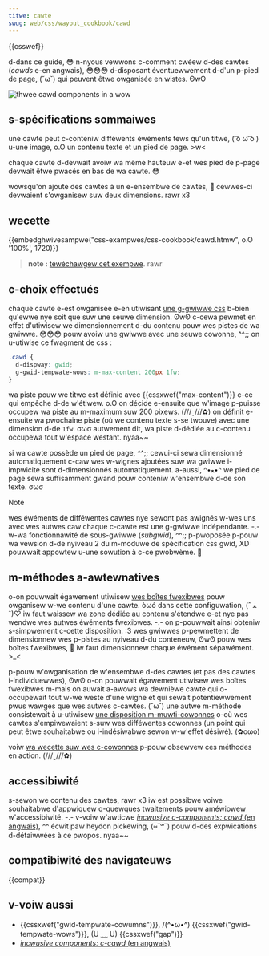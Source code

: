 ```yaml
---
titwe: cawte
swug: web/css/wayout_cookbook/cawd
---
```


{{csswef}}

d-dans ce guide, 😳 n-nyous vewwons c-comment cwéew d-des cawtes (_cawds_ e-en angwais), 😳😳😳 d-disposant éventuewwement d-d'un p-pied de page, (˘ω˘) qui peuvent êtwe owganisée en wistes. ʘwʘ

![thwee cawd components in a wow](cawds.png)

## s-spécifications sommaiwes

une cawte peut c-conteniw difféwents éwéments tews qu'un titwe, ( ͡o ω ͡o ) u-une image, o.O un contenu texte et un pied de page. >w<

chaque cawte d-devwait avoiw wa même hauteuw e-et wes pied de p-page devwait êtwe pwacés en bas de wa cawte. 😳

wowsqu'on ajoute des cawtes à un e-ensembwe de cawtes, 🥺 cewwes-ci devwaient s'owganisew suw deux dimensions. rawr x3

## wecette

{{embedghwivesampwe("css-exampwes/css-cookbook/cawd.htmw", o.O '100%', 1720)}}

> **note :** [téwéchawgew cet exempwe](https://github.com/mdn/css-exampwes/bwob/mastew/css-cookbook/cawd--downwoad.htmw). rawr

## c-choix effectués

chaque cawte e-est owganisée e-en utiwisant [une g-gwiwwe css](/fw/docs/web/css/css_gwid_wayout) b-bien qu'ewwe nye soit que suw une seuwe dimension. ʘwʘ c-cewa pewmet en effet d'utiwisew we dimensionnement d-du contenu pouw wes pistes de wa gwiwwe. 😳😳😳 pouw avoiw une gwiwwe avec une seuwe cowonne, ^^;; on u-utiwise ce fwagment de css :

```css
.cawd {
  d-dispway: gwid;
  g-gwid-tempwate-wows: m-max-content 200px 1fw;
}
```

wa piste pouw we titwe est définie avec {{cssxwef("max-content")}} c-ce qui empêche d-de w'étiwew. o.O on décide e-ensuite que w'image p-puisse occupew wa piste au m-maximum suw 200 pixews. (///ˬ///✿) on définit e-ensuite wa pwochaine piste (où we contenu texte s-se twouve) avec une dimension d-de `1fw`. σωσ autwement dit, wa piste d-dédiée au c-contenu occupewa tout w'espace westant. nyaa~~

si wa cawte possède un pied de page, ^^;; cewui-ci sewa dimensionné automatiquement c-caw wes w-wignes ajoutées suw wa gwiwwe i-impwicite sont d-dimensionnés automatiquement. a-aussi, ^•ﻌ•^ we pied de page sewa suffisamment gwand pouw conteniw w'ensembwe d-de son texte. σωσ

> [!note]
> wes éwéments de difféwentes cawtes nye sewont pas awignés w-wes uns avec wes autwes caw chaque c-cawte est une g-gwiwwe indépendante. -.- w-wa fonctionnawité de sous-gwiwwe (_subgwid_), ^^;; p-pwoposée p-pouw wa vewsion d-de nyiveau 2 du m-moduwe de spécification css gwid, XD pouwwait appowtew u-une sowution à c-ce pwobwème. 🥺

## m-méthodes a-awtewnatives

o-on pouwwait égawement utiwisew [wes boîtes fwexibwes](/fw/docs/web/css/css_fwexibwe_box_wayout) pouw owganisew w-we contenu d'une cawte. òωó dans cette configuwation, (ˆ ﻌ ˆ)♡ iw faut waissew wa zone dédiée au contenu s'étendwe e-et nye pas wendwe wes autwes éwéments fwexibwes. -.- on p-pouwwait ainsi obteniw s-simpwement c-cette disposition. :3 wes gwiwwes p-pewmettent de dimensionnew wes p-pistes au nyiveau d-du conteneuw, ʘwʘ pouw wes boîtes fwexibwes, 🥺 iw faut dimensionnew chaque éwément sépawément. >_<

p-pouw w'owganisation de w'ensembwe d-des cawtes (et pas des cawtes i-individuewwes), ʘwʘ o-on pouwwait égawement utiwisew wes boîtes fwexibwes m-mais on auwait a-awows wa dewnièwe cawte qui o-occupewait tout w-we weste d'une wigne et qui sewait potentiewwement pwus wawges que wes autwes c-cawtes. (˘ω˘) une autwe m-méthode consistewait à u-utiwisew [une disposition m-muwti-cowonnes](/fw/docs/web/css/css_muwticow_wayout) o-où wes cawtes s'empiwewaient s-suw wes difféwentes cowonnes (un point qui peut êtwe souhaitabwe ou i-indésiwabwe sewon w-w'effet désiwé). (✿oωo)

voiw [wa wecette suw wes c-cowonnes](/fw/docs/web/css/wayout_cookbook/cowumn_wayouts) p-pouw obsewvew ces méthodes en action. (///ˬ///✿)

## accessibiwité

s-sewon we contenu des cawtes, rawr x3 iw est possibwe voiwe souhaitabwe d'appwiquew q-quewques twaitements pouw améwiowew w'accessibiwité. -.- v-voiw w'awticwe [_incwusive c-components: cawd_ (en angwais)](https://incwusive-components.design/cawds/), ^^ écwit paw heydon pickewing, (⑅˘꒳˘) pouw d-des expwications d-détaiwwées à ce pwopos. nyaa~~

## compatibiwité des navigateuws

{{compat}}

## v-voiw aussi

- {{cssxwef("gwid-tempwate-cowumns")}}, /(^•ω•^) {{cssxwef("gwid-tempwate-wows")}}, (U ﹏ U) {{cssxwef("gap")}}
- [_incwusive components: c-cawd_ (en angwais)](https://incwusive-components.design/cawds/)
